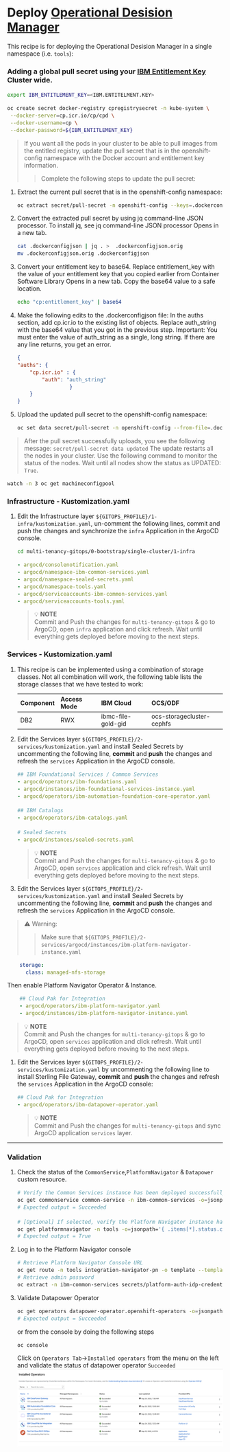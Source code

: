 # Deploy [Operational Desision Manager](https://www.ibm.com/products/operational-decision-manager)

This recipe is for deploying the Operational Desision Manager in a single namespace (i.e. `tools`): 

### Adding a global pull secret using your [IBM Entitlement Key](https://myibm.ibm.com/products-services/containerlibrary) Cluster wide.
    
```bash
export IBM_ENTITLEMENT_KEY=<IBM.ENTITELMENT.KEY>
```
```bash
oc create secret docker-registry cpregistrysecret -n kube-system \
 --docker-server=cp.icr.io/cp/cpd \
 --docker-username=cp \
 --docker-password=${IBM_ENTITLEMENT_KEY} 
```

> If you want all the pods in your cluster to be able to pull images from the entitled registry, update the pull secret that is in the openshift-config namespace with the Docker account and entitlement key information.
>> Complete the following steps to update the pull secret:


1. Extract the current pull secret that is in the openshift-config namespace:
    ```bash
    oc extract secret/pull-secret -n openshift-config --keys=.dockerconfigjson --to=. --confirm
    ```
1. Convert the extracted pull secret by using jq command-line JSON processor. To install jq, see jq command-line JSON processor Opens in a new tab.
    ```bash
    cat .dockerconfigjson | jq . >  .dockerconfigjson.orig
    mv .dockerconfigjson.orig .dockerconfigjson
    ```
1. Convert your entitlement key to base64. Replace entitlement_key with the value of your entitlement key that you copied earlier from Container Software Library Opens in a new tab. Copy the base64 value to a safe location.
    ```bash
    echo "cp:entitlement_key" | base64
    ```
1. Make the following edits to the .dockerconfigjson file: In the auths section, add cp.icr.io to the existing list of objects. Replace auth_string with the base64 value that you got in the previous step. Important: You must enter the value of auth_string as a single, long string. If there are any line returns, you get an error.
    ```json
    {
    "auths": {
        "cp.icr.io" : {
            "auth": "auth_string"
                     }
        }
    }
    ```
1. Upload the updated pull secret to the openshift-config namespace:
    ```bash
    oc set data secret/pull-secret -n openshift-config --from-file=.dockerconfigjson
    ```
> After the pull secret successfully uploads, you see the following message:
    ```
    secret/pull-secret data updated
    ```
> The update restarts all the nodes in your cluster. Use the following command to monitor the status of the nodes. Wait until all nodes show the status as UPDATED: `True`.
    
```bash
watch -n 3 oc get machineconfigpool
```

### Infrastructure - Kustomization.yaml
1. Edit the Infrastructure layer `${GITOPS_PROFILE}/1-infra/kustomization.yaml`, un-comment the following lines, commit and push the changes and synchronize the `infra` Application in the ArgoCD console.

    ```bash        
    cd multi-tenancy-gitops/0-bootstrap/single-cluster/1-infra
    ```

    ```yaml
    - argocd/consolenotification.yaml
    - argocd/namespace-ibm-common-services.yaml
    - argocd/namespace-sealed-secrets.yaml
    - argocd/namespace-tools.yaml
    - argocd/serviceaccounts-ibm-common-services.yaml
    - argocd/serviceaccounts-tools.yaml
    ```
    >  💡 **NOTE**  
    > Commit and Push the changes for `multi-tenancy-gitops` & go to ArgoCD, open `infra` application and click refresh.
    > Wait until everything gets deployed before moving to the next steps.

### Services - Kustomization.yaml

1. This recipe is can be implemented using a combination of storage classes. Not all combination will work, the following table lists the storage classes that we have tested to work:

    | Component | Access Mode | IBM Cloud | OCS/ODF |
    | --- | --- | --- | --- |
    | DB2 | RWX | ibmc-file-gold-gid | ocs-storagecluster-cephfs |

1. Edit the Services layer `${GITOPS_PROFILE}/2-services/kustomization.yaml` and install Sealed Secrets by uncommenting the following line, **commit** and **push** the changes and refresh the `services` Application in the ArgoCD console.
   
    ```yaml
    ## IBM Foundational Services / Common Services
    - argocd/operators/ibm-foundations.yaml
    - argocd/instances/ibm-foundational-services-instance.yaml
    - argocd/operators/ibm-automation-foundation-core-operator.yaml

    ## IBM Catalogs
    - argocd/operators/ibm-catalogs.yaml

    # Sealed Secrets
    - argocd/instances/sealed-secrets.yaml
    ```

    >  💡 **NOTE**  
    > Commit and Push the changes for `multi-tenancy-gitops` & go to ArgoCD, open `services` application and click refresh.
    > Wait until everything gets deployed before moving to the next steps.

1. Edit the Services layer `${GITOPS_PROFILE}/2-services/kustomization.yaml` and install Sealed Secrets by uncommenting the following line, **commit** and **push** the changes and refresh the `services` Application in the ArgoCD console.
 
> **⚠️** Warning:
>> Make sure that `${GITOPS_PROFILE}/2-services/argocd/instances/ibm-platform-navigator-instance.yaml`
   
```yaml
    storage:
      class: managed-nfs-storage
```  
Then enable Platform Navigator Operator & Instance.  
```yaml
    ## Cloud Pak for Integration
    - argocd/operators/ibm-platform-navigator.yaml
    - argocd/instances/ibm-platform-navigator-instance.yaml
``` 

>  💡 **NOTE**  
> Commit and Push the changes for `multi-tenancy-gitops` & go to ArgoCD, open `services` application and click refresh.
> Wait until everything gets deployed before moving to the next steps.

1. Edit the Services layer `${GITOPS_PROFILE}/2-services/kustomization.yaml` by uncommenting the following line to install Sterling File Gateway, **commit** and **push** the changes and refresh the `services` Application in the ArgoCD console:

    ```yaml
    ## Cloud Pak for Integration
    - argocd/operators/ibm-datapower-operator.yaml
    ```

    >  💡 **NOTE**  
    > Commit and Push the changes for `multi-tenancy-gitops` and
    > sync ArgoCD application `services` layer.

---

### Validation
1.  Check the status of the `CommonService`,`PlatformNavigator` & `Datapower` custom resource.
    ```bash
    # Verify the Common Services instance has been deployed successfully
    oc get commonservice common-service -n ibm-common-services -o=jsonpath='{.status.phase}'
    # Expected output = Succeeded

    # [Optional] If selected, verify the Platform Navigator instance has been deployed successfully
    oc get platformnavigator -n tools -o=jsonpath='{ .items[*].status.conditions[].status }'
    # Expected output = True
    ```
1.  Log in to the Platform Navigator console
    ```bash
    # Retrieve Platform Navigator Console URL
    oc get route -n tools integration-navigator-pn -o template --template='https://{{.spec.host}}'
    # Retrieve admin password
    oc extract -n ibm-common-services secrets/platform-auth-idp-credentials --keys=admin_username,admin_password --to=-
    ```

1. Validate Datapower Operator
    ```bash
    oc get operators datapower-operator.openshift-operators -o=jsonpath='{ .status.components.refs[12].conditions[*].type}'
    # Expected output = Succeeded
    ```  
    or from the console by doing the following steps
    ```bash
    oc console
    ``` 
    Click on `Operators Tab`->`Installed operators` from the menu on the left and validate the status of datapower operator `Succeeded`
    ![DataPower Operator](images/datapower-operator.png)
